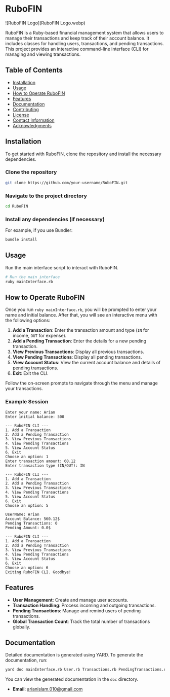 # RuboFIN

![RuboFIN Logo](RuboFIN Logo.webp)

RuboFIN is a Ruby-based financial management system that allows users to manage their transactions and keep track of their account balance. It includes classes for handling users, transactions, and pending transactions. This project provides an interactive command-line interface (CLI) for managing and viewing transactions.

## Table of Contents

- [Installation](#installation)
- [Usage](#usage)
- [How to Operate RuboFIN](#how-to-operate-rubofin)
- [Features](#features)
- [Documentation](#documentation)
- [Contributing](#contributing)
- [License](#license)
- [Contact Information](#contact-information)
- [Acknowledgments](#acknowledgments)

## Installation

To get started with RuboFIN, clone the repository and install the necessary dependencies.


### Clone the repository

```sh
git clone https://github.com/your-username/RuboFIN.git
```

### Navigate to the project directory

```sh
cd RuboFIN
```

### Install any dependencies (if necessary)

For example, if you use Bundler:
```sh
bundle install
```

## Usage

Run the main interface script to interact with RuboFIN.

```sh
# Run the main interface
ruby mainInterface.rb
```

## How to Operate RuboFIN

Once you run `ruby mainInterface.rb`, you will be prompted to enter your name and initial balance. After that, you will see an interactive menu with the following options:

1. **Add a Transaction**: Enter the transaction amount and type (`IN` for income, `OUT` for expense).
2. **Add a Pending Transaction**: Enter the details for a new pending transaction.
3. **View Previous Transactions**: Display all previous transactions.
4. **View Pending Transactions**: Display all pending transactions.
5. **View Account Status**: View the current account balance and details of pending transactions.
6. **Exit**: Exit the CLI.

Follow the on-screen prompts to navigate through the menu and manage your transactions.

### Example Session

```plaintext
Enter your name: Arian
Enter initial balance: 500

--- RuboFIN CLI ---
1. Add a Transaction
2. Add a Pending Transaction
3. View Previous Transactions
4. View Pending Transactions
5. View Account Status
6. Exit
Choose an option: 1
Enter transaction amount: 60.12
Enter transaction type (IN/OUT): IN

--- RuboFIN CLI ---
1. Add a Transaction
2. Add a Pending Transaction
3. View Previous Transactions
4. View Pending Transactions
5. View Account Status
6. Exit
Choose an option: 5

UserName: Arian
Account Balance: 560.12$
Pending Transactions: 0
Pending Amount: 0.0$

--- RuboFIN CLI ---
1. Add a Transaction
2. Add a Pending Transaction
3. View Previous Transactions
4. View Pending Transactions
5. View Account Status
6. Exit
Choose an option: 6
Exiting RuboFIN CLI. Goodbye!
```

## Features

- **User Management**: Create and manage user accounts.
- **Transaction Handling**: Process incoming and outgoing transactions.
- **Pending Transactions**: Manage and remind users of pending transactions.
- **Global Transaction Count**: Track the total number of transactions globally.

## Documentation

Detailed documentation is generated using YARD. To generate the documentation, run:

```sh
yard doc mainInterface.rb User.rb Transactions.rb PendingTransactions.rb
```

You can view the generated documentation in the `doc` directory.

- **Email**: arianislam.010@gmail.com
